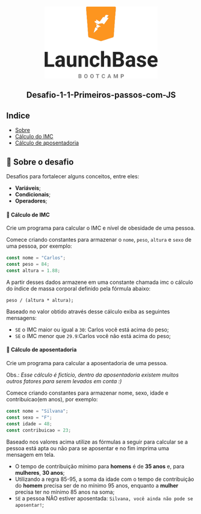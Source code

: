 

<p align="center">
    <img src="https://github.com/Thalita1415/Desafio-1-1-Primeiros-passos-com-JS/blob/master/68747470733a2f2f73746f726167652e676f6f676c65617069732e636f6d2f676f6c64656e2d77696e642f626f6f7463616d702d6c61756e6368626173652f6c6f676f2e706e67.png" alt="Image" width="300" height="190" />
</p>
    
<h2 align="center"> Desafio-1-1-Primeiros-passos-com-JS 
</h2>

## Indice
- [Sobre](https://github.com/Thalita1415/Desafio-1-1-Primeiros-passos-com-JS/blob/master/README.md#rocket-sobre-o-desafio)
- [Cálculo do IMC](https://github.com/Thalita1415/Desafio-1-1-Primeiros-passos-com-JS/blob/master/README.md#muscle-c%C3%A1lculo-de-imc) 
- [Cálculo de aposentadoria](https://github.com/Thalita1415/Desafio-1-1-Primeiros-passos-com-JS/blob/master/README.md#older_woman-c%C3%A1lculo-de-aposentadoria)





## :rocket: Sobre o desafio

Desafios para fortalecer alguns conceitos, entre eles:
- **Variáveis**;
-  **Condicionais**;
-  **Operadores**;

#### :muscle: Cálculo de IMC
Crie um programa para calcular o IMC e nível de obesidade de uma pessoa.

Comece criando constantes para armazenar o ```nome```, ```peso```, ```altura``` e ```sexo``` de uma pessoa, por exemplo:
```javascript
const nome = "Carlos";
const peso = 84; 
const altura = 1.88; 
```

A partir desses dados armazene em uma constante chamada imc o cálculo do índice de massa corporal definido pela fórmula abaixo:

```
peso / (altura * altura);
```

Baseado no valor obtido através desse cálculo exiba as seguintes mensagens:

-  ```SE``` o IMC maior ou igual a ```30```: Carlos você está acima do peso;
-  ```SE``` o IMC menor que ```29.9```:Carlos você não está acima do peso;


#### :older_woman: Cálculo de aposentadoria
Crie um programa para calcular a aposentadoria de uma pessoa.

Obs.: *Esse cálculo é fictício, dentro da aposentadoria existem muitos outros fatores para serem levados em conta :)*

Comece criando constantes para armazenar nome, sexo, idade e contribuicao(em anos), por exemplo:

```javascript
const nome = "Silvana";
const sexo = "F"; 
const idade = 48; 
const contribuicao = 23; 
````

Baseado nos valores acima utilize as fórmulas a seguir para calcular se a pessoa está apta ou não para se aposentar e no fim imprima uma mensagem em tela.

- O tempo de contribuição mínimo para **homens** é de **35 anos** e, para **mulheres**, **30 anos**;
- Utilizando a regra 85-95, a soma da idade com o tempo de contribuição do **homem** precisa ser de no mínimo 95 anos, enquanto a **mulher** precisa ter no mínimo 85 anos na soma;
- ```SE``` a pessoa NÃO estiver aposentada: ```Silvana, você ainda não pode se aposentar!```;

